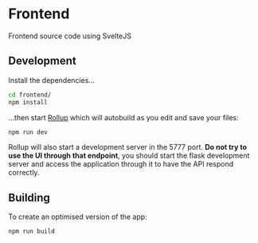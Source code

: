 # Frontend

Frontend source code using SvelteJS

## Development

Install the dependencies...

```bash
cd frontend/
npm install
```

...then start [Rollup](https://rollupjs.org) which will autobuild as you edit and save your files:

```bash
npm run dev
```

Rollup will also start a development server in the 5777 port. **Do not try to use the UI through that endpoint**, you should
start the flask development server and access the application through it to have the API respond correctly.


## Building

To create an optimised version of the app:

```bash
npm run build
```